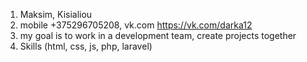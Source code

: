 1. Maksim, Kisialiou
2. mobile +375296705208, vk.com https://vk.com/darka12
3. my goal is to work in a development team, create projects together
4. Skills (html, css, js, php, laravel)
